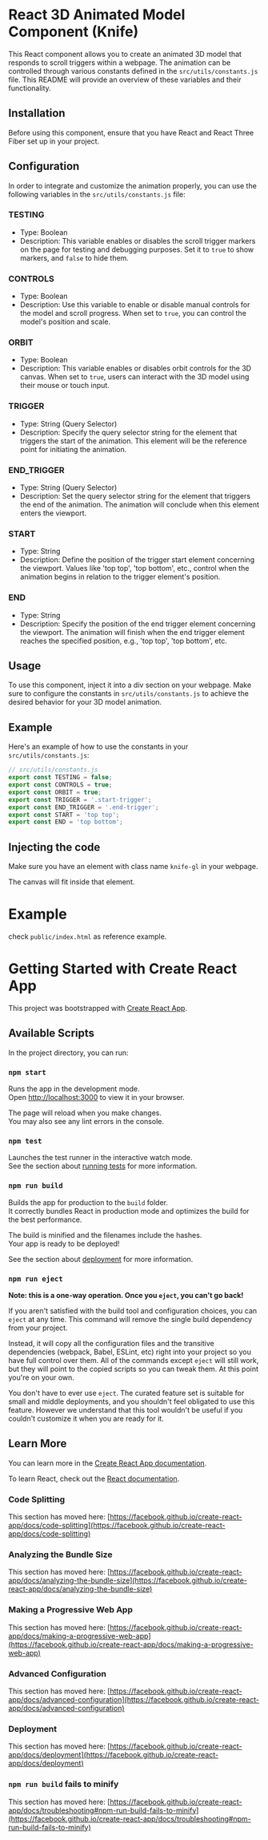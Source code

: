 # React 3D Animated Model Component (Knife)

This React component allows you to create an animated 3D model that responds to scroll triggers within a webpage. The animation can be controlled through various constants defined in the `src/utils/constants.js` file. This README will provide an overview of these variables and their functionality.

## Installation

Before using this component, ensure that you have React and React Three Fiber set up in your project.

## Configuration

In order to integrate and customize the animation properly, you can use the following variables in the `src/utils/constants.js` file:

### TESTING

- Type: Boolean
- Description: This variable enables or disables the scroll trigger markers on the page for testing and debugging purposes. Set it to `true` to show markers, and `false` to hide them.

### CONTROLS

- Type: Boolean
- Description: Use this variable to enable or disable manual controls for the model and scroll progress. When set to `true`, you can control the model's position and scale.

### ORBIT

- Type: Boolean
- Description: This variable enables or disables orbit controls for the 3D canvas. When set to `true`, users can interact with the 3D model using their mouse or touch input.

### TRIGGER

- Type: String (Query Selector)
- Description: Specify the query selector string for the element that triggers the start of the animation. This element will be the reference point for initiating the animation.

### END_TRIGGER

- Type: String (Query Selector)
- Description: Set the query selector string for the element that triggers the end of the animation. The animation will conclude when this element enters the viewport.

### START

- Type: String
- Description: Define the position of the trigger start element concerning the viewport. Values like 'top top', 'top bottom', etc., control when the animation begins in relation to the trigger element's position.

### END

- Type: String
- Description: Specify the position of the end trigger element concerning the viewport. The animation will finish when the end trigger element reaches the specified position, e.g., 'top top', 'top bottom', etc.

## Usage

To use this component, inject it into a div section on your webpage. Make sure to configure the constants in `src/utils/constants.js` to achieve the desired behavior for your 3D model animation.

## Example

Here's an example of how to use the constants in your `src/utils/constants.js`:

```javascript
// src/utils/constants.js
export const TESTING = false;
export const CONTROLS = true;
export const ORBIT = true;
export const TRIGGER = '.start-trigger';
export const END_TRIGGER = '.end-trigger';
export const START = 'top top';
export const END = 'top bottom';
```

## Injecting the code

Make sure you have an element with class name `knife-gl` in your webpage.

The canvas will fit inside that element.

# Example

check `public/index.html` as reference example.

# Getting Started with Create React App

This project was bootstrapped with [Create React App](https://github.com/facebook/create-react-app).

## Available Scripts

In the project directory, you can run:

### `npm start`

Runs the app in the development mode.\
Open [http://localhost:3000](http://localhost:3000) to view it in your browser.

The page will reload when you make changes.\
You may also see any lint errors in the console.

### `npm test`

Launches the test runner in the interactive watch mode.\
See the section about [running tests](https://facebook.github.io/create-react-app/docs/running-tests) for more information.

### `npm run build`

Builds the app for production to the `build` folder.\
It correctly bundles React in production mode and optimizes the build for the best performance.

The build is minified and the filenames include the hashes.\
Your app is ready to be deployed!

See the section about [deployment](https://facebook.github.io/create-react-app/docs/deployment) for more information.

### `npm run eject`

**Note: this is a one-way operation. Once you `eject`, you can't go back!**

If you aren't satisfied with the build tool and configuration choices, you can `eject` at any time. This command will remove the single build dependency from your project.

Instead, it will copy all the configuration files and the transitive dependencies (webpack, Babel, ESLint, etc) right into your project so you have full control over them. All of the commands except `eject` will still work, but they will point to the copied scripts so you can tweak them. At this point you're on your own.

You don't have to ever use `eject`. The curated feature set is suitable for small and middle deployments, and you shouldn't feel obligated to use this feature. However we understand that this tool wouldn't be useful if you couldn't customize it when you are ready for it.

## Learn More

You can learn more in the [Create React App documentation](https://facebook.github.io/create-react-app/docs/getting-started).

To learn React, check out the [React documentation](https://reactjs.org/).

### Code Splitting

This section has moved here: [https://facebook.github.io/create-react-app/docs/code-splitting](https://facebook.github.io/create-react-app/docs/code-splitting)

### Analyzing the Bundle Size

This section has moved here: [https://facebook.github.io/create-react-app/docs/analyzing-the-bundle-size](https://facebook.github.io/create-react-app/docs/analyzing-the-bundle-size)

### Making a Progressive Web App

This section has moved here: [https://facebook.github.io/create-react-app/docs/making-a-progressive-web-app](https://facebook.github.io/create-react-app/docs/making-a-progressive-web-app)

### Advanced Configuration

This section has moved here: [https://facebook.github.io/create-react-app/docs/advanced-configuration](https://facebook.github.io/create-react-app/docs/advanced-configuration)

### Deployment

This section has moved here: [https://facebook.github.io/create-react-app/docs/deployment](https://facebook.github.io/create-react-app/docs/deployment)

### `npm run build` fails to minify

This section has moved here: [https://facebook.github.io/create-react-app/docs/troubleshooting#npm-run-build-fails-to-minify](https://facebook.github.io/create-react-app/docs/troubleshooting#npm-run-build-fails-to-minify)
